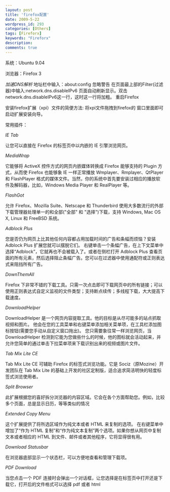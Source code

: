 ```yaml
---
layout: post
title: 'firefox配置'
date: 2009-5-22
wordpress_id: 293
categories: [Others]
tags: [Fireforx]
keywords: "Fireforx"
description: 
comments: true
---
```

系统：Ubuntu 9.04

浏览器：Firefox 3

*加速DNS解析*
地址栏中输入：about:config
忽略警告
在页面最上部的Filter(过滤器)中输入:network.dns.disableIPv6
页面自动刷新显示。双击network.dns.disableIPv6这一行，这时这一行将加粗。
重启Firefox

安装firefox扩展（xpi）文件的简便方法:
将xpi文件拖拽到firefox的 窗口里面即可启动扩展安装向导。

常用插件：

*IE Tab*

让您可以直接在 Firefox 的标签页中以内嵌的 IE 引擎浏览网页。

*MediaWrap*

它能够将 ActiveX 控件方式的网页内嵌媒体转换成 Firefox 能够支持的 Plugin 方式，从而使 Firefox 也能够象 IE 一样正常播放 Wmplayer、Rmplayer、QtPlayer 和 FlashPlayer 格式的媒体文件。当然，你的系统中首先要安装过相应的播放软件及解码器，比如，Windows Media Player 和 RealPlayer 等。

*FlashGot*

允许 Firefox、Mozilla Suite、Netscape 和 Thunderbird 使用大多数流行的外部下载管理器处理单一的和全部("全部" 和 "选择")下载，支持 Windows, Mac OS X, Linux 和 FreeBSD 系统。

*Adblock Plus*

您是否仍为网页上比其他任何内容都占用加载时间的广告和条幅而烦恼？安装 Adblock Plus 扩展您就可以摆脱它们。
右键单击一个条幅广告，在上下文菜单中选择“Adblock”，它就再也不会被载入了。或者在侧栏打开 Adblock Plus 查看页面的所有元素，然后选择阻止条幅广告。您可以在过滤器中使用通配符或正则表达式来阻挡所有广告。

*DownThemAll*

Firefox 下非常不错的下载工具。只需一次点击即可下载网页中的所有链接；可以使用正则表达式自定义监视的文件类型；支持断点续传；多线程下载，大大提高下载速度。

*DownloadHelper*

DownloadHelper 是一个网页内容提取工具。他的目标是从尽可能多的站点抓取视频和图片。
他会在您的工具菜单和右键菜单添加相关菜单项，在工具栏添加图标按钮(需要您手动从自定义窗口拖出)。
您只需要象往常一样浏览网页，当 DownloadHelper 检测到它能为您做些什么的时候，他的图标就会活动起来，并允许您简单的通过单击下拉菜单项来下载识别出来的视频或图片文件。

*Tab Mix Lite CE*

Tab Mix Lite CE 可辅助 Firefox 的标签式浏览功能。它是 Sociz（原Mozine）开发团队在 Tab Mix Lite 的基础上开发的社区定制版，适合追求简洁明快的轻度标签式浏览使用者。

*Split Browser*

此扩展根据您的喜好拆分浏览器的内容区域。它会在各个方面帮助您。例如，比较多个页面，总是显示日历，等等类似的情况

*Extended Copy Menu*

这个扩展提供了将所选区域作为纯文本或者 HTML 来复制的选项。
在右键菜单中增加了“作为 HTML 复制”和“作为纯文本复制”两个选项。如果你想从网页中复制文本或者相应的 HTML 到文件、邮件或者其他程序，它将显得很有用。

*Download Statusbar*

在浏览器底部显示一个状态栏，可以方便地查看和管理下载项。

*PDF Download*

当您点击一个 PDF 连接时会弹出一个对话框，让您选择是在标签页中打开还是下载它，打开后的文件格式可以选择 pdf 或者 html
